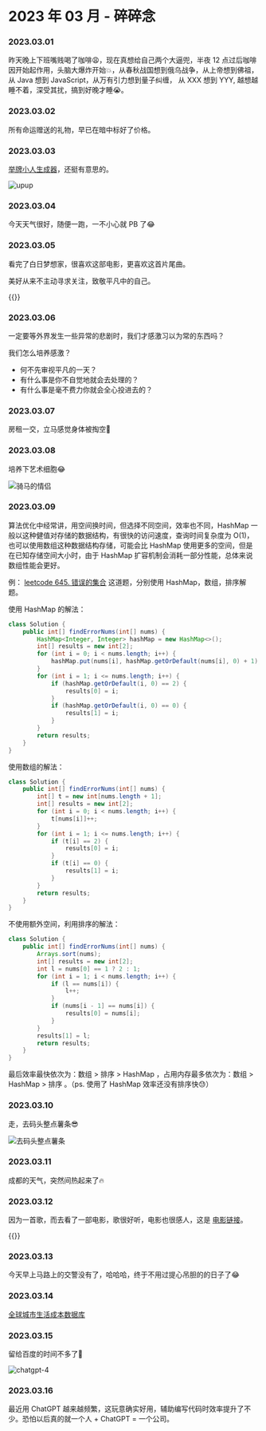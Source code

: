 # 2023 年 03 月 - 碎碎念


### 2023.03.01
昨天晚上下班嘴贱喝了咖啡😩，现在真想给自己两个大逼兜，半夜 12 点过后咖啡因开始起作用，头脑大爆炸开始💥，从春秋战国想到俄乌战争，从上帝想到佛祖，从 Java 想到 JavaScript，从万有引力想到量子纠缠，
从 XXX 想到 YYY, 越想越睡不着，深受其扰，搞到好晚才睡😭。

### 2023.03.02
所有命运赠送的礼物，早已在暗中标好了价格。

### 2023.03.03
[举牌小人生成器](https://upuptoyou.com/)，还挺有意思的。

![upup](https://miasanmia.oss-cn-beijing.aliyuncs.com/picture/2023/03/05/6d7c96ac0f8110ab840eaac5713df202.jpg)

### 2023.03.04
今天天气很好，随便一跑，一不小心就 PB 了😂

### 2023.03.05
看完了白日梦想家，很喜欢这部电影，更喜欢这首片尾曲。

美好从来不主动寻求关注，致敬平凡中的自己。

{{<youtube _HWRGKfSq3A>}}

### 2023.03.06
一定要等外界发生一些异常的悲剧时，我们才感激习以为常的东西吗？

我们怎么培养感激？
- 何不先审视平凡的一天？
- 有什么事是你不自觉地就会去处理的？
- 有什么事是毫不费力你就会全心投进去的？

### 2023.03.07
房租一交，立马感觉身体被掏空🤕

### 2023.03.08
培养下艺术细胞😂

![骑马的情侣](https://substackcdn.com/image/fetch/w_1456,c_limit,f_webp,q_auto:good,fl_progressive:steep/https%3A%2F%2Fsubstack-post-media.s3.amazonaws.com%2Fpublic%2Fimages%2F0bb61209-279c-4414-a879-05e907c83ed0_2537x2778.jpeg)

### 2023.03.09
算法优化中经常讲，用空间换时间，但选择不同空间，效率也不同，HashMap 一般以这种健值对存储的数据结构，有很快的访问速度，查询时间复杂度为 O(1)，也可以使用数组这种数据结构存储，可能会比 HashMap 使用更多的空间，但是在已知存储空间大小时，由于 HashMap 扩容机制会消耗一部分性能，总体来说数组性能会更好。

例： [leetcode 645. 错误的集合](https://leetcode.cn/problems/set-mismatch/) 这道题，分别使用 HashMap，数组，排序解题。

使用 HashMap 的解法：

```java
class Solution {
    public int[] findErrorNums(int[] nums) {
        HashMap<Integer, Integer> hashMap = new HashMap<>();
        int[] results = new int[2];
        for (int i = 0; i < nums.length; i++) {
            hashMap.put(nums[i], hashMap.getOrDefault(nums[i], 0) + 1);
        }
        for (int i = 1; i <= nums.length; i++) {
            if (hashMap.getOrDefault(i, 0) == 2) {
                results[0] = i;
            }
            if (hashMap.getOrDefault(i, 0) == 0) {
                results[1] = i;
            }
        }
        return results;
    }
}
```

使用数组的解法：

```java
class Solution {
    public int[] findErrorNums(int[] nums) {
        int[] t = new int[nums.length + 1];
        int[] results = new int[2];
        for (int i = 0; i < nums.length; i++) {
            t[nums[i]]++;
        }
        for (int i = 1; i <= nums.length; i++) {
            if (t[i] == 2) {
                results[0] = i;
            }
            if (t[i] == 0) {
                results[1] = i;
            }
        }
        return results;
    }
}
```
不使用额外空间，利用排序的解法：

```java
class Solution {
    public int[] findErrorNums(int[] nums) {
        Arrays.sort(nums);
        int[] results = new int[2];
        int l = nums[0] == 1 ? 2 : 1;
        for (int i = 1; i < nums.length; i++) {
            if (l == nums[i]) {
                l++;
            }
            if (nums[i - 1] == nums[i]) {
                results[0] = nums[i];
            }
        }
        results[1] = l;
        return results;
    }
}
```

最后效率最快依次为：数组 > 排序 > HashMap ，占用内存最多依次为：数组 > HashMap > 排序 。（ps. 使用了 HashMap 效率还没有排序快😓）

### 2023.03.10
走，去码头整点薯条😎

![去码头整点薯条](https://miasanmia.oss-cn-beijing.aliyuncs.com/picture/2023/03/10/c15a75c0ee7260b00a9c6588d40c1dcd.JPG)

### 2023.03.11
成都的天气，突然间热起来了🔥

### 2023.03.12
因为一首歌，而去看了一部电影，歌很好听，电影也很感人，这是 [电影链接](https://gimy.app/eps/202004-2-1.html)。

{{<youtube siQJhIp-UTU>}}
    
### 2023.03.13
今天早上马路上的交警没有了，哈哈哈，终于不用过提心吊胆的的日子了😂
    
### 2023.03.14
[全球城市生活成本数据库](https://www.numbeo.com/cost-of-living/)

### 2023.03.15
留给百度的时间不多了🤣

![chatgpt-4](https://miasanmia.oss-cn-beijing.aliyuncs.com/picture/2023/03/15/0e39c0ab-ab67-4307-9c7a-3bc2f2cfe55d.jpg)

### 2023.03.16
最近用 ChatGPT 越来越频繁，这玩意确实好用，辅助编写代码时效率提升了不少。恐怕以后真的就一个人 + ChatGPT = 一个公司。
   
    


